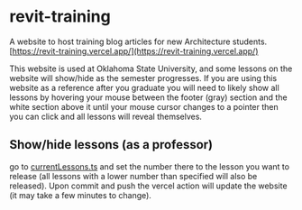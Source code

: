 # revit-training
A website to host training blog articles for new Architecture students.
[https://revit-training.vercel.app/](https://revit-training.vercel.app/)

This website is used at Oklahoma State University, and some lessons on the website will show/hide as the semester progresses. 
If you are using this website as a reference after you graduate you will need to likely show all lessons by hovering your mouse between the footer (gray) section and the white section above it until your mouse cursor changes to a pointer then you can click and all lessons will reveal themselves.

## Show/hide lessons (as a professor)
go to [currentLessons.ts](https://github.com/NeusFear/revit-training/blob/main/config/currentLesson.ts) and set the number there to the lesson you want to release (all lessons with a lower number than specified will also be released). Upon commit and push the vercel action will update the website (it may take a few minutes to change).